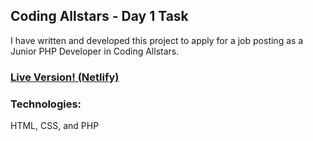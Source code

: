 ## Coding Allstars - Day 1 Task
I have written and developed this project to apply for a job posting as a Junior PHP Developer in Coding Allstars.

### [Live Version! (Netlify)](http://classcentralchecker.infinityfreeapp.com/)

### Technologies:
HTML, CSS, and PHP
